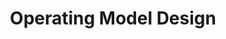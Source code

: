 ---
layout: sub-service
order: 1
title: "Operating Model Design"
parent: "Organizational Design and Alignment"
description: "SLKone's Operating Model Design services ensure that your organization's structure, processes, and systems are optimized to support your strategic goals and drive business performance."
intro: "[Introductory text from Siteplanning-SLKone.md aligned with Operating Model Design.]"
approach: "We assess your current operating model to identify strengths and areas for improvement. Our team collaborates with your leadership to design an operating model that aligns with your strategic objectives, enhances efficiency, and supports sustainable growth."
focus_areas:
  - title: "Current State Assessment"
    content: "Analyze your existing operating model to identify strengths, weaknesses, and opportunities for improvement."
  - title: "Future State Design"
    content: "Design an operating model that aligns with your strategic objectives and business requirements."
  - title: "Governance Structure Development"
    content: "Establish clear decision-making processes and accountability frameworks to support your operating model."
  - title: "Performance Metric Design"
    content: "Develop KPIs that align with your new operating model and strategic goals."
  - title: "Implementation Planning"
    content: "Create detailed plans for transitioning to the new operating model, ensuring seamless execution."
why_choose:
  - "Comprehensive Operating Model Expertise"
  - "Strategic Alignment with Business Goals"
  - "Data-Driven Design Approach"
  - "Proven Methodologies for Successful Implementation"
cta: "Contact us to design an Operating Model that drives your strategic objectives and enhances organizational performance."
---